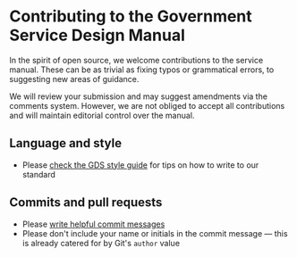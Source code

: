 # Contributing to the Government Service Design Manual

In the spirit of open source, we welcome contributions to the service manual. These can be as trivial as fixing typos or grammatical errors, to suggesting new areas of guidance.

We will review your submission and may suggest amendments via the comments system. However, we are not obliged to accept all contributions and will maintain editorial control over the manual.

## Language and style

- Please [check the GDS style guide](https://www.gov.uk/designprinciples/styleguide) for tips on how to write to our standard

## Commits and pull requests

- Please [write helpful commit messages](http://tbaggery.com/2008/04/19/a-note-about-git-commit-messages.html)
- Please don't include your name or initials in the commit message — this is already catered for by Git's `author` value
